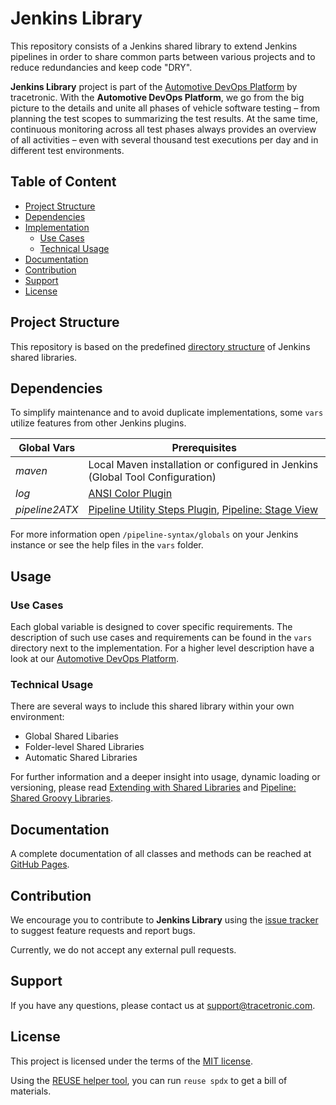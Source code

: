 # Jenkins Library

This repository consists of a Jenkins shared library to extend Jenkins pipelines in order to share common parts between various projects and to reduce redundancies and keep code "DRY".

**Jenkins Library** project is part of the [Automotive DevOps Platform](https://www.tracetronic.com/products/automotive-devops-platform/) by tracetronic. With the **Automotive DevOps Platform**, we go from the big picture to the details and unite all phases of vehicle software testing – from planning the test scopes to summarizing the test results. At the same time, continuous monitoring across all test phases always provides an overview of all activities – even with several thousand test executions per day and in different test environments.

## Table of Content

- [Project Structure](#project-structure)
- [Dependencies](#dependencies)
- [Implementation](#usage)
  - [Use Cases](#use-cases)
  - [Technical Usage](#technical-usage)
- [Documentation](#documentation)
- [Contribution](#contribution)
- [Support](#support)
- [License](#license)

## Project Structure

This repository is based on the predefined [directory structure](https://www.jenkins.io/doc/book/pipeline/shared-libraries/#directory-structure) of Jenkins shared libraries.

## Dependencies

To simplify maintenance and to avoid duplicate implementations, some `vars` utilize features from other Jenkins plugins.

| Global Vars           | Prerequisites                                                                                                                            |
|-----------------------|------------------------------------------------------------------------------------------------------------------------------------------|
| *maven*               | Local Maven installation or configured in Jenkins (Global Tool Configuration)                                                            |
| *log*                 | [ANSI Color Plugin](https://plugins.jenkins.io/ansicolor/)                                                                               |
| *pipeline2ATX*        | [Pipeline Utility Steps Plugin](https://plugins.jenkins.io/pipeline-utility-steps/), [Pipeline: Stage View](https://plugins.jenkins.io/pipeline-stage-view/) |

For more information open `/pipeline-syntax/globals` on your Jenkins instance or see the help files in the `vars` folder.

## Usage

### Use Cases

Each global variable is designed to cover specific requirements. The description of such use cases and requirements can be found in the `vars` directory next to the implementation. For a higher level description have a look at our [Automotive DevOps Platform](https://www.tracetronic.com/products/automotive-devops-platform/).

### Technical Usage

There are several ways to include this shared library within your own environment:

- Global Shared Libaries
- Folder-level Shared Libraries
- Automatic Shared Libraries

For further information and a deeper insight into usage, dynamic loading or versioning, please read [Extending with Shared Libraries](https://www.jenkins.io/doc/book/pipeline/shared-libraries/) and [Pipeline: Shared Groovy Libraries](https://www.jenkins.io/doc/pipeline/steps/workflow-cps-global-lib/).

## Documentation

A complete documentation of all classes and methods can be reached at [GitHub Pages](https://tracetronic.github.io/jenkins-library/).


## Contribution

We encourage you to contribute to **Jenkins Library** using the [issue tracker](https://github.com/tracetronic/jenkins-library/issues/new/choose) to suggest feature requests and report bugs.

Currently, we do not accept any external pull requests.

## Support

If you have any questions, please contact us at [support@tracetronic.com](mailto:support@tracetronic.com).

## License

This project is licensed under the terms of the [MIT license](LICENSE).

Using the [REUSE helper tool](https://github.com/fsfe/reuse-tool), you can run `reuse spdx` to get a bill of materials.
